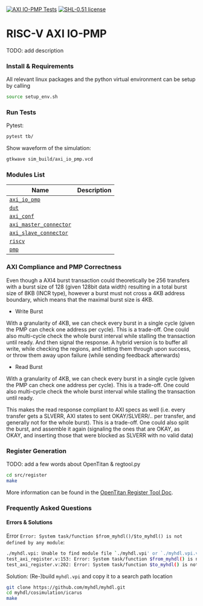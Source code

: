 [![AXI IO-PMP Tests](https://github.com/andreaskuster/axi-io-pmp/actions/workflows/main.yml/badge.svg)](https://github.com/andreaskuster/axi-io-pmp/actions/workflows/main.yml)
[![SHL-0.51 license](https://img.shields.io/badge/license-SHL--0.51-green)](LICENSE)

# RISC-V AXI IO-PMP 
TODO: add description


### Install & Requirements
All relevant linux packages and the python virtual environment can be setup by calling
```bash
source setup_env.sh
```

### Run Tests
Pytest:
```bash
pytest tb/
```

Show waveform of the simulation:
```bash
gtkwave sim_build/axi_io_pmp.vcd
```


### Modules List

| Name                                                            | Description |
|-----------------------------------------------------------------|-------------|
| [`axi_io_pmp`](src/axi_io_pmp.sv)                               |             |
| [`dut`](src/dut.sv)                                             |             |
| [`axi_conf`](src/connector/axi_conf.sv)                         |             |
| [`axi_master_connector`](src/connector/axi_master_connector.sv) |             |
| [`axi_slave_connector`](src/connector/axi_slave_connector.sv)   |             |
| [`riscv`](src/include/riscv.sv)                                 |             |
| [`pmp`](src/pmp/pmp.sv)                                         |             |


### AXI Compliance and PMP Correctness

Even though a AXI4 burst transaction could theoretically be 256 transfers with a burst size of 128 (given 128bit data width) resulting in a total burst size of 8KB (INCR type), however a burst must not cross a 4KB address boundary, which means that the maximal burst size is 4KB. 

- Write Burst

With a granularity of 4KB, we can check every burst in a single cycle (given the PMP can check one address per cycle). This is a trade-off. One could also multi-cycle check the whole burst interval while stalling the transaction until ready. And then signal the response. A hybrid version is to buffer all write, while checking the regions, and letting them through upon success, or throw them away upon failure (while sending feedback afterwards)

- Read Burst

With a granularity of 4KB, we can check every burst in a single cycle (given the PMP can check one address per cycle). This is a trade-off. One could also multi-cycle check the whole burst interval while stalling the transaction until ready.

This makes the read response compliant to AXI specs as well (i.e. every transfer gets a SLVERR, AXI states to sent OKAY/SLVERR/.. per transfer, and generally not for the whole burst). This is a trade-off. One could also split the burst, and assemble it again (signaling the ones that are OKAY, as OKAY, and inserting those that were blocked as SLVERR with no valid data)



### Register Generation
TODO: add a few words about OpenTitan & regtool.py

```bash
cd src/register
make
```

More information can be found in the [OpenTitan Register Tool Doc](https://docs.opentitan.org/doc/rm/register_tool/).


### Frequently Asked Questions

#### Errors & Solutions

Error `Error: System task/function $from_myhdl()/$to_myhdl() is not defined by any module`: 
```bash
./myhdl.vpi: Unable to find module file `./myhdl.vpi' or `./myhdl.vpi.vpl.vpi'.
test_axi_register.v:153: Error: System task/function $from_myhdl() is not defined by any module.
test_axi_register.v:202: Error: System task/function $to_myhdl() is not defined by any module.
```

Solution: (Re-)build `myhdl.vpi` and copy it to a search path location
```bash
git clone https://github.com/myhdl/myhdl.git
cd myhdl/cosimulation/icarus
make
```
